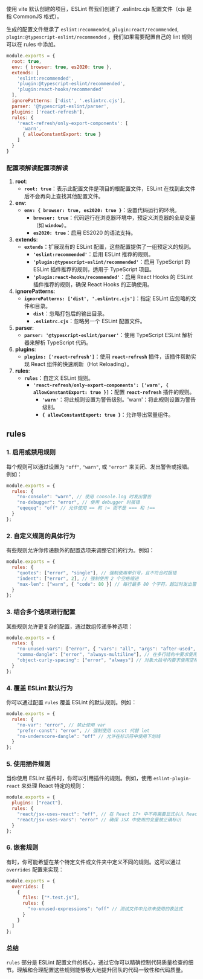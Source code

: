 使用 vite 默认创建的项目，ESLint 帮我们创建了 .eslintrc.cjs 配置文件（cjs 是指 CommonJS 格式）。

生成的配置文件继承了 `eslint:recommended`, `plugin:react/recommended`, `plugin:@typescript-eslint/recommended` ，我们如果需要配置自己的 lint 规则可以在 rules 中添加。

```js
module.exports = {
  root: true,
  env: { browser: true, es2020: true },
  extends: [
    'eslint:recommended',
    'plugin:@typescript-eslint/recommended',
    'plugin:react-hooks/recommended'
  ],
  ignorePatterns: ['dist', '.eslintrc.cjs'],
  parser: '@typescript-eslint/parser',
  plugins: ['react-refresh'],
  rules: {
    'react-refresh/only-export-components': [
      'warn',
      { allowConstantExport: true }
    ]
  }
}
```

### 配置项解读配置项解读

1. **root**:
   - **`root: true`**：表示此配置文件是项目的根配置文件，ESLint 在找到此文件后不会再向上查找其他配置文件。
2. **env**:
   - **`env: { browser: true, es2020: true }`**：设置代码运行的环境。
     - **`browser: true`**：代码运行在浏览器环境中，预定义浏览器的全局变量（如 **`window`**）。
     - **`es2020: true`**：启用 ES2020 的语法支持。
3. **extends**:
   - **`extends`**：扩展现有的 ESLint 配置，这些配置提供了一组预定义的规则。
     - **`'eslint:recommended'`**：启用 ESLint 推荐的规则。
     - **`'plugin:@typescript-eslint/recommended'`**：启用 TypeScript 的 ESLint 插件推荐的规则，适用于 TypeScript 项目。
     - **`'plugin:react-hooks/recommended'`**：启用 React Hooks 的 ESLint 插件推荐的规则，确保 React Hooks 的正确使用。
4. **ignorePatterns**:
   - **`ignorePatterns: ['dist', '.eslintrc.cjs']`**：指定 ESLint 应忽略的文件和目录。
     - **`dist`**：忽略打包后的输出目录。
     - **`.eslintrc.cjs`**：忽略另一个 ESLint 配置文件。
5. **parser**:
   - **`parser: '@typescript-eslint/parser'`**：使用 TypeScript ESLint 解析器来解析 TypeScript 代码。
6. **plugins**:
   - **`plugins: ['react-refresh']`**：使用 **`react-refresh`** 插件，该插件帮助实现 React 组件的快速刷新（Hot Reloading）。
7. **rules**:
   - **`rules`**：自定义 ESLint 规则。
     - **`'react-refresh/only-export-components': ['warn', { allowConstantExport: true }]`**：配置 **`react-refresh`** 插件的规则。
       - **`'warn'`**：将此规则设置为警告级别。'warn'：将此规则设置为警告级别。
       - **`{ allowConstantExport: true }`**：允许导出常量组件。
  

## rules
### 1. **启用或禁用规则**

每个规则可以通过设置为 `"off"`, `"warn"`, 或 `"error"` 来关闭、发出警告或报错。例如：

```jsx
module.exports = {
  rules: {
    "no-console": "warn", // 使用 console.log 时发出警告
    "no-debugger": "error", // 使用 debugger 时报错
    "eqeqeq": "off" // 允许使用 == 和 != 而不是 === 和 !==
  }
};

```

### 2. **自定义规则的具体行为**

有些规则允许你传递额外的配置选项来调整它们的行为。例如：

```jsx
module.exports = {
  rules: {
    "quotes": ["error", "single"], // 强制使用单引号，且不符合时报错
    "indent": ["error", 2], // 强制使用 2 个空格缩进
    "max-len": ["warn", { "code": 80 }] // 每行最多 80 个字符，超过时发出警告
  }
};

```

### 3. **结合多个选项进行配置**

某些规则允许更复杂的配置，通过数组传递多种选项：

```jsx
module.exports = {
  rules: {
    "no-unused-vars": ["error", { "vars": "all", "args": "after-used", "ignoreRestSiblings": false }],
    "comma-dangle": ["error", "always-multiline"], // 在多行结构中要求使用拖尾逗号
    "object-curly-spacing": ["error", "always"] // 对象大括号内要求使用空格
  }
};

```

### 4. **覆盖 ESLint 默认行为**

你可以通过配置 `rules` 覆盖 ESLint 的默认规则。例如：

```jsx
module.exports = {
  rules: {
    "no-var": "error", // 禁止使用 var
    "prefer-const": "error", // 强制使用 const 代替 let
    "no-underscore-dangle": "off" // 允许在标识符中使用下划线
  }
};
```

### 5. **使用插件规则**

当你使用 ESLint 插件时，你可以引用插件的规则。例如，使用 `eslint-plugin-react` 来处理 React 特定的规则：

```jsx
module.exports = {
  plugins: ["react"],
  rules: {
    "react/jsx-uses-react": "off", // 在 React 17+ 中不再需要显式引入 React
    "react/jsx-uses-vars": "error" // 确保 JSX 中使用的变量被正确标识
  }
};
```

### 6. **嵌套规则**

有时，你可能希望在某个特定文件或文件夹中定义不同的规则。这可以通过 `overrides` 配置来实现：

```jsx
module.exports = {
  overrides: [
    {
      files: ["*.test.js"],
      rules: {
        "no-unused-expressions": "off" // 测试文件中允许未使用的表达式
      }
    }
  ]
};

```

### 总结

`rules` 部分是 ESLint 配置文件的核心，通过它你可以精确控制代码质量检查的细节。理解和合理配置这些规则能够极大地提升团队的代码一致性和代码质量。